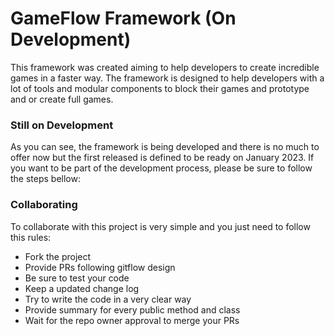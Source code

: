 # GameFlow Framework (On Development)
This framework was created aiming to help developers to create incredible games
in a faster way.
The framework is designed to help developers with a lot of tools and modular
components to block their games and prototype and or create full games.

### Still on Development
As you can see, the framework is being developed and there is no much to offer now
but the first released is defined to be ready on January 2023. If you want to be part
of the development process, please be sure to follow the steps bellow:

### Collaborating
To collaborate with this project is very simple and you just need to follow this rules:

- Fork the project
- Provide PRs following gitflow design
- Be sure to test your code
- Keep a updated change log
- Try to write the code in a very clear way
- Provide summary for every public method and class
- Wait for the repo owner approval to merge your PRs